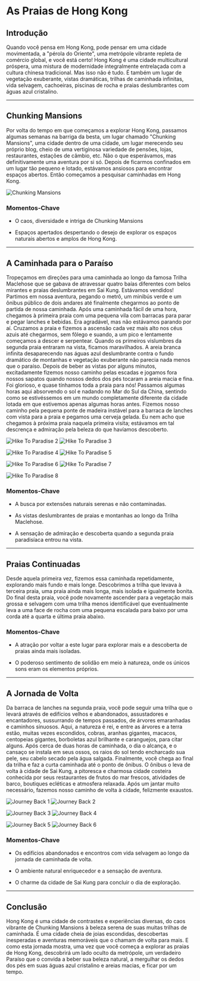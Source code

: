 # As Praias de Hong Kong

## Introdução

Quando você pensa em Hong Kong, pode pensar em uma cidade movimentada, a "pérola do Oriente", uma metrópole vibrante repleta de comércio global, e você está certo! Hong Kong é uma cidade multicultural próspera, uma mistura de modernidade integralmente entrelaçada com a cultura chinesa tradicional. Mas isso não é tudo. É também um lugar de vegetação exuberante, vistas dramáticas, trilhas de caminhada infinitas, vida selvagem, cachoeiras, piscinas de rocha e praias deslumbrantes com águas azul cristalino.

---

## Chunking Mansions

Por volta do tempo em que começamos a explorar Hong Kong, passamos algumas semanas na barriga da besta, um lugar chamado "Chunking Mansions", uma cidade dentro de uma cidade, um lugar merecendo seu próprio blog, cheio de uma vertiginosa variedade de pensões, lojas, restaurantes, estações de câmbio, etc. Não o que esperávamos, mas definitivamente uma aventura por si só. Depois de ficarmos confinados em um lugar tão pequeno e lotado, estávamos ansiosos para encontrar espaços abertos. Então começamos a pesquisar caminhadas em Hong Kong.

![Chunking Mansions](https://twotrekkers.nyc3.cdn.digitaloceanspaces.com/media/multipart-uploads/HK_chunking_mansions.svg)

### Momentos-Chave

- O caos, diversidade e intriga de Chunking Mansions

- Espaços apertados despertando o desejo de explorar os espaços naturais abertos e amplos de Hong Kong.

---

## A Caminhada para o Paraíso

Tropeçamos em direções para uma caminhada ao longo da famosa Trilha Maclehose que se gabava de atravessar quatro baías diferentes com belos mirantes e praias deslumbrantes em Sai Kung. Estávamos vendidos! Partimos em nossa aventura, pegando o metrô, um minibús verde e um ônibus público de dois andares até finalmente chegarmos ao ponto de partida de nossa caminhada. Após uma caminhada fácil de uma hora, chegamos à primeira praia com uma pequena vila com barracas para parar e pegar lanches e bebidas. Era agradável, mas não estávamos parando por aí. Cruzamos a praia e fizemos a ascensão cada vez mais alto nos céus azuis até chegarmos, sem fôlego e suando, a um pico e lentamente começamos a descer e serpentear. Quando os primeiros vislumbres da segunda praia entraram na vista, ficamos maravilhados. A areia branca infinita desaparecendo nas águas azul deslumbrante contra o fundo dramático de montanhas e vegetação exuberante não parecia nada menos que o paraíso. Depois de beber as vistas por alguns minutos, excitadamente fizemos nosso caminho pelas escadas e jogamos fora nossos sapatos quando nossos dedos dos pés tocaram a areia macia e fina. Foi glorioso, e quase tínhamos toda a praia para nós! Passamos algumas horas aqui absorvendo o sol e nadando no Mar do Sul da China, sentindo como se estivéssemos em um mundo completamente diferente da cidade lotada em que estivemos apenas algumas horas antes. Fizemos nosso caminho pela pequena ponte de madeira instável para a barraca de lanches com vista para a praia e pegamos uma cerveja gelada. Eu nem acho que chegamos à próxima praia naquela primeira visita; estávamos em tal descrença e admiração pela beleza do que havíamos descoberto.

![Hike To Paradise 2](https://twotrekkers.nyc3.cdn.digitaloceanspaces.com/media/multipart-uploads/HK_hiketoparadise_2.svg)  ![Hike To Paradise 3](https://twotrekkers.nyc3.cdn.digitaloceanspaces.com/media/multipart-uploads/HK_hiketoparadise_3.svg)

![Hike To Paradise 4](https://twotrekkers.nyc3.cdn.digitaloceanspaces.com/media/multipart-uploads/HK_hiketoparadise_4.svg) ![Hike To Paradise 5](https://twotrekkers.nyc3.cdn.digitaloceanspaces.com/media/multipart-uploads/HK_hiketoparadise_5.svg)

![Hike To Paradise 6](https://twotrekkers.nyc3.cdn.digitaloceanspaces.com/media/multipart-uploads/HK_hiketoparadise_6.svg) ![Hike To Paradise 7](https://twotrekkers.nyc3.cdn.digitaloceanspaces.com/media/multipart-uploads/HK_hiketoparadise_7.svg)

![Hike To Paradise 8](https://twotrekkers.nyc3.cdn.digitaloceanspaces.com/media/multipart-uploads/HK_hiketoparadise_8.svg)

### Momentos-Chave

- A busca por extensões naturais serenas e não contaminadas.

- As vistas deslumbrantes de praias e montanhas ao longo da Trilha Maclehose.

- A sensação de admiração e descoberta quando a segunda praia paradisíaca entrou na vista.

---

## Praias Continuadas

Desde aquela primeira vez, fizemos essa caminhada repetidamente, explorando mais fundo e mais longe. Descobrimos a trilha que levava à terceira praia, uma praia ainda mais longa, mais isolada e igualmente bonita. Do final desta praia, você pode novamente ascender para a vegetação mais grossa e selvagem com uma trilha menos identificável que eventualmente leva a uma face de rocha com uma pequena escalada para baixo por uma corda até a quarta e última praia abaixo.

### Momentos-Chave

- A atração por voltar a este lugar para explorar mais e a descoberta de praias ainda mais isoladas.

- O poderoso sentimento de solidão em meio à natureza, onde os únicos sons eram os elementos próprios.

---

## A Jornada de Volta

Da barraca de lanches na segunda praia, você pode seguir uma trilha que o levará através de edifícios velhos e abandonados, assustadores e encantadores, sussurrando de tempos passados, de árvores emaranhadas e caminhos sinuosos. Aqui, a natureza é rei, e entre as árvores e a terra estão, muitas vezes escondidos, cobras, aranhas gigantes, macacos, centopeias gigantes, borboletas azul brilhante e caranguejos, para citar alguns. Após cerca de duas horas de caminhada, o dia o alcança, e o cansaço se instala em seus ossos, os raios do sol tendo encharcado sua pele, seu cabelo secado pela água salgada. Finalmente, você chega ao final da trilha e faz a curta caminhada até o ponto de ônibus. O ônibus o leva de volta à cidade de Sai Kung, a pitoresca e charmosa cidade costeira conhecida por seus restaurantes de frutos do mar frescos, atividades de barco, boutiques ecléticas e atmosfera relaxada. Após um jantar muito necessário, fazemos nosso caminho de volta à cidade, felizmente exaustos.

![Journey Back 1](https://twotrekkers.nyc3.cdn.digitaloceanspaces.com/media/multipart-uploads/HK_journeyback_1.svg)  ![Journey Back 2](https://twotrekkers.nyc3.cdn.digitaloceanspaces.com/media/multipart-uploads/HK_journeyback_2.svg)

![Journey Back 3](https://twotrekkers.nyc3.cdn.digitaloceanspaces.com/media/multipart-uploads/HK_journeyback_3.svg) ![Journey Back 4](https://twotrekkers.nyc3.cdn.digitaloceanspaces.com/media/multipart-uploads/HK_journeyback_4.svg)

![Journey Back 5](https://twotrekkers.nyc3.cdn.digitaloceanspaces.com/media/multipart-uploads/HK_journeyback_5.svg) ![Journey Back 6](https://twotrekkers.nyc3.cdn.digitaloceanspaces.com/media/multipart-uploads/HK_journeyback_6.svg)

### Momentos-Chave

- Os edifícios abandonados e encontros com vida selvagem ao longo da jornada de caminhada de volta.

- O ambiente natural enriquecedor e a sensação de aventura.

- O charme da cidade de Sai Kung para concluir o dia de exploração.

---

## Conclusão

Hong Kong é uma cidade de contrastes e experiências diversas, do caos vibrante de Chunking Mansions à beleza serena de suas muitas trilhas de caminhada. É uma cidade cheia de joias escondidas, descobertas inesperadas e aventuras memoráveis que o chamam de volta para mais. E como esta jornada mostra, uma vez que você começa a explorar as praias de Hong Kong, descobrirá um lado oculto da metrópole, um verdadeiro Paraíso que o convida a beber sua beleza natural, a mergulhar os dedos dos pés em suas águas azul cristalino e areias macias, e ficar por um tempo.
